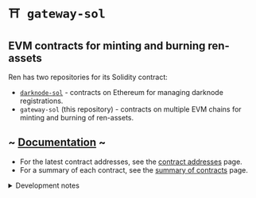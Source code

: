 # `⛩️ gateway-sol`

## EVM contracts for minting and burning ren-assets

Ren has two repositories for its Solidity contract:

-   [`darknode-sol`](https://github.com/renproject/darknode-sol) - contracts on Ethereum for managing darknode registrations.
-   `gateway-sol` (this repository) - contracts on multiple EVM chains for minting and burning of ren-assets.

## ~ [Documentation](https://renproject.github.io/ren-client-docs/contracts/) ~

-   For the latest contract addresses, see the [contract addresses](https://renproject.github.io/ren-client-docs/contracts/deployments) page.
-   For a summary of each contract, see the [summary of contracts](https://renproject.github.io/ren-client-docs/contracts/summary) page.

<details>

<summary>Development notes</summary>

## Setup

If you are using VSCode, put this into `.vscode/settings.json`:

```json
{
    "solidity.packageDefaultDependenciesContractsDirectory": "",
    "solidity.compileUsingRemoteVersion": "v0.5.17+commit.d19bba13"
}
```

## Tests

Install the dependencies.

```
yarn install
```

Run the `ganache-cli` or an alternate Ethereum test RPC server on port 8545. The `-d` flag will use a deterministic mnemonic for reproducibility.

```sh
yarn ganache-cli -d
```

Run the Truffle test suite.

```sh
yarn run test
```

## Coverage

Run the Truffle test suite with coverage.

```sh
yarn run coverage
```

Open the coverage file.

```sh
open ./coverage/index.html
```

## Deploying

Add a `.env`, filling in the mnemonic and Infura key:

```sh
MNEMONIC_TESTNET="..."
MNEMONIC_MAINNET="..."
INFURA_KEY="..."
```

Deploy to Kovan:

```sh
NETWORK=kovan yarn run deploy
```

## Verifying Contract Code

Add an Etherscan API key to your `.env`:

```
ETHERSCAN_KEY="..."
```

For now, follow the same steps as in [./VERIFY.md](./VERIFY.md) until a script is written.

For contracts that use a Proxy, you then need to go to the Etherscan page, select "More Options" and then "Is this a proxy?":

![image](https://user-images.githubusercontent.com/2221955/110889473-4c881900-8342-11eb-8c50-0fd09c4e239a.png)

</details>
